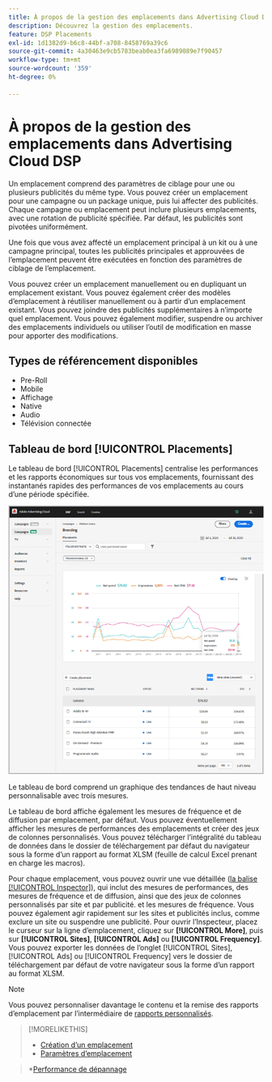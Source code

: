 ```yaml
---
title: À propos de la gestion des emplacements dans Advertising Cloud DSP
description: Découvrez la gestion des emplacements.
feature: DSP Placements
exl-id: 1d1382d9-b6c8-44bf-a708-8458769a39c6
source-git-commit: 4a30463e9cb5783beab0ea3fa6989089e7f90457
workflow-type: tm+mt
source-wordcount: '359'
ht-degree: 0%

---
```


# À propos de la gestion des emplacements dans Advertising Cloud DSP

Un emplacement comprend des paramètres de ciblage pour une ou plusieurs publicités du même type. Vous pouvez créer un emplacement pour une campagne ou un package unique, puis lui affecter des publicités. Chaque campagne ou emplacement peut inclure plusieurs emplacements, avec une rotation de publicité spécifiée. Par défaut, les publicités sont pivotées uniformément.

Une fois que vous avez affecté un emplacement principal à un kit ou à une campagne principal, toutes les publicités principales et approuvées de l’emplacement peuvent être exécutées en fonction des paramètres de ciblage de l’emplacement.

Vous pouvez créer un emplacement manuellement ou en dupliquant un emplacement existant. Vous pouvez également créer des modèles d’emplacement à réutiliser manuellement ou à partir d’un emplacement existant. Vous pouvez joindre des publicités supplémentaires à n’importe quel emplacement. Vous pouvez également modifier, suspendre ou archiver des emplacements individuels ou utiliser l’outil de modification en masse pour apporter des modifications.

## Types de référencement disponibles

* Pre-Roll
* Mobile
* Affichage
* Native
* Audio
* Télévision connectée

## Tableau de bord [!UICONTROL Placements]

Le tableau de bord [!UICONTROL Placements] centralise les performances et les rapports économiques sur tous vos emplacements, fournissant des instantanés rapides des performances de vos emplacements au cours d’une période spécifiée.

![Tableau de bord des emplacements](/help/dsp/assets/placement-dashboard.png)

Le tableau de bord comprend un graphique des tendances de haut niveau personnalisable avec trois mesures.

Le tableau de bord affiche également les mesures de fréquence et de diffusion par emplacement, par défaut. Vous pouvez éventuellement afficher les mesures de performances des emplacements et créer des jeux de colonnes personnalisés. Vous pouvez télécharger l’intégralité du tableau de données dans le dossier de téléchargement par défaut du navigateur sous la forme d’un rapport au format XLSM (feuille de calcul Excel prenant en charge les macros).

Pour chaque emplacement, vous pouvez ouvrir une vue détaillée ([la balise [!UICONTROL Inspector]](/help/dsp/campaign-management/reports/campaign-reports-about.md)), qui inclut des mesures de performances, des mesures de fréquence et de diffusion, ainsi que des jeux de colonnes personnalisés par site et par publicité. et les mesures de fréquence. Vous pouvez également agir rapidement sur les sites et publicités inclus, comme exclure un site ou suspendre une publicité. Pour ouvrir l’Inspecteur, placez le curseur sur la ligne d’emplacement, cliquez sur **[!UICONTROL More]**, puis sur **[!UICONTROL Sites]**, **[!UICONTROL Ads]** ou **[!UICONTROL Frequency]**. Vous pouvez exporter les données de l’onglet [!UICONTROL Sites], [!UICONTROL Ads] ou [!UICONTROL Frequency] vers le dossier de téléchargement par défaut de votre navigateur sous la forme d’un rapport au format XLSM.

>[!NOTE]
>
>Vous pouvez personnaliser davantage le contenu et la remise des rapports d’emplacement par l’intermédiaire de [rapports personnalisés](/help/dsp/reports/report-about.md).

>[!MORELIKETHIS]
>
>* [Création d’un emplacement](/help/dsp/campaign-management/placements/placement-create.md)
>* [Paramètres d’emplacement](/help/dsp/campaign-management/placements/placement-settings.md)

   >*[Performance de dépannage](/help/dsp/optimization/troubleshooting-performance.md)

